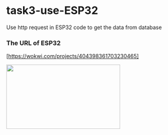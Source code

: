 # task3-use-ESP32
Use http request in ESP32 code to get the data from database


### The URL of ESP32 
[https://wokwi.com/projects/404398361703230465]

<img src="https://github.com/user-attachments/assets/baad4f43-7b7a-4178-b5ae-34f97c374235" width="300" height="170">










